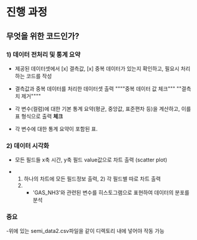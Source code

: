 # 진행 과정
##  무엇을 위한 코드인가?

### 1) 데이터 전처리 및 통계 요약

- 제공된 데이터셋에서 [x] 결측값, [x] 중복 데이터가 있는지 확인하고, 필요시 처리하는 코드를 작성
* 결측값과 중복 데이터를 처리한 데이터셋 출력 """"중복 데이터 값 체크"""   ""결측치 제거""""
- 각 변수(컬럼)에 대한 기본 통계 요약(평균, 중앙값, 표준편차 등)을 계산하고, 이를 표 형식으로 출력 **체크**
* 각 변수에 대한 통계 요약이 포함된 표. 
 
### 2) 데이터 시각화

- 모든 필드들 x축 시간, y축 필드 value값으로 차트 출력 (scatter plot)
* 1) 하나의 차트에 모든 필드정보 출력, 2) 각 필드별 따로 차트 출력
  2) - 'GAS_NH3'와 관련된 변수를 히스토그램으로 표현하여 데이터의 분포를 분석

### 중요
-위에 있는 semi_data2.csv파일을 같이 디렉토리 내에 넣어야 작동 가능
